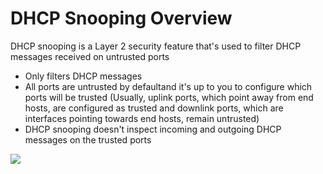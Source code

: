 # DHCP Snooping Overview

DHCP snooping is a Layer 2 security feature that's used to filter DHCP messages received on untrusted ports

* Only filters DHCP messages
* All ports are untrusted by defaultand it's up to you to configure which ports will be trusted (Usually, uplink ports, which point away from end hosts, are configured as trusted and downlink ports, which are interfaces pointing towards end hosts, remain untrusted)
* DHCP snooping doesn't inspect incoming and outgoing DHCP messages on the trusted ports 

![](https://github.com/JonmarCorpuz/SecondBrain/blob/main/Assets/Whitespace.png)

